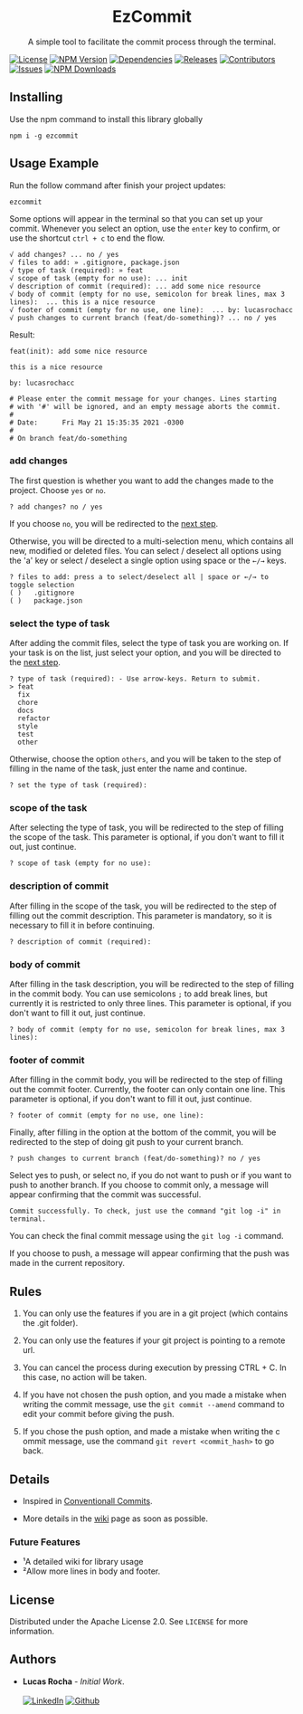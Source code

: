<h1 align="center">EzCommit</h1>
<p align="center">A simple tool to facilitate the commit process through the terminal.</p>

[![License][license-image]][license-url]
[![NPM Version][npm-image]][npm-url]
[![Dependencies][dependencies-image]][dependencies-url]
[![Releases][releases-image]][releases-url]
[![Contributors][contributors-image]][contributors-url]
[![Issues][issues-image]][issues-url]
[![NPM Downloads][npm-downloads-image]][npm-downloads-url]

## Installing
Use the npm command to install this library globally
```shell 
npm i -g ezcommit 
```

## Usage Example

Run the follow command after finish your project updates:

```shell 
ezcommit
``` 

Some options will appear in the terminal so that you can set up your commit.
Whenever you select an option, use the `enter` key to confirm, or use the shortcut `ctrl + c` to end the flow.

```shell
√ add changes? ... no / yes
√ files to add: » .gitignore, package.json
√ type of task (required): » feat
√ scope of task (empty for no use): ... init
√ description of commit (required): ... add some nice resource
√ body of commit (empty for no use, semicolon for break lines, max 3 lines):  ... this is a nice resource
√ footer of commit (empty for no use, one line):  ... by: lucasrochacc
√ push changes to current branch (feat/do-something)? ... no / yes
```

Result:

```shell
feat(init): add some nice resource

this is a nice resource

by: lucasrochacc

# Please enter the commit message for your changes. Lines starting
# with '#' will be ignored, and an empty message aborts the commit.
#
# Date:      Fri May 21 15:35:35 2021 -0300
#
# On branch feat/do-something
```

### add changes

The first question is whether you want to add the changes made to the project. Choose `yes` or `no`.

```shell
? add changes? no / yes
```

If you choose `no`, you will be redirected to the [next step](#select-the-type-of-task). 

Otherwise, you will be directed to a multi-selection menu, which contains all new, modified or deleted files. 
You can select / deselect all options using the 'a' key or select / deselect a single option using space or
the `←/→`  keys.

```shell
? files to add: press a to select/deselect all | space or ←/→ to toggle selection
( )   .gitignore
( )   package.json
```

### select the type of task
After adding the commit files, select the type of task you are working on. If your task is on the list, just 
select your option, and you will be directed to the [next step](#scope-of-the-task). 

```shell
? type of task (required): - Use arrow-keys. Return to submit.
> feat
  fix
  chore
  docs
  refactor
  style
  test
  other
```

Otherwise, choose the option
`others`, and you will be taken to the step of filling in the name of the task, just enter the name and continue.
```shell
? set the type of task (required):
```


### scope of the task
After selecting the type of task, you will be redirected to the step of filling the scope of the task. This 
parameter is optional, if you don't want to fill it out, just continue.

```shell
? scope of task (empty for no use):
```

### description of commit
After filling in the scope of the task, you will be redirected to the step of filling out the commit 
description. This parameter is mandatory, so it is necessary to fill it in before continuing.

```shell
? description of commit (required):
```

### body of commit
After filling in the task description, you will be redirected to the step of filling in the commit body.
You can use semicolons `;` to add break lines, but currently it is restricted to only three lines.
This parameter is optional, if you don't want to fill it out, just continue.

```shell
? body of commit (empty for no use, semicolon for break lines, max 3 lines): 
```

### footer of commit
After filling in the commit body, you will be redirected to the step of filling out the commit footer. 
Currently, the footer can only contain one line.
This parameter is optional, if you don't want to fill it out, just continue.

```shell
? footer of commit (empty for no use, one line):
```

Finally, after filling in the option at the bottom of the commit, you will be redirected to the step of doing 
git push to your current branch. 

```shell
? push changes to current branch (feat/do-something)? no / yes
```

Select yes to push, or select no, if you do not want to push or if you want 
to push to another branch. If you choose to commit only, a message will appear confirming that the commit was 
successful.

```shell
Commit successfully. To check, just use the command "git log -i" in terminal.
```

You can check the final commit message using the `git log -i` command.

If you choose to push, a message will appear confirming that the push was made in the current repository.

## Rules

1. You can only use the features if you are in a git project (which contains the .git folder).

2. You can only use the features if your git project is pointing to a remote url.

3. You can cancel the process during execution by pressing CTRL + C. In this case, no action will be taken.

4. If you have not chosen the push option, and you made a mistake when writing the commit message, use the `git commit --amend` command to edit your commit before giving the push.

5. If you chose the push option, and made a mistake when writing the c ommit message, use the command `git revert <commit_hash>` to go back.

## Details

* Inspired in [Conventionall Commits](https://www.conventionalcommits.org/en/v1.0.0/).

* More details in the [wiki](https://github.com/lucasrochagit/ezcommit/wiki) page as soon as possible.

### Future Features
- ¹A detailed wiki for library usage
- ²Allow more lines in body and footer.

## License

Distributed under the Apache License 2.0. See `LICENSE` for more information.

<!-- CONTACT -->

## Authors

- **Lucas Rocha** - _Initial Work_. </br></br>
  [![LinkedIn](https://img.shields.io/static/v1?label=linkedin&message=@lucasrochacc&color=0A66C2)](https://www.linkedin.com/in/lucasrochacc/)
  [![Github](https://img.shields.io/static/v1?label=github&message=@lucasrochagit&color=black)](https://github.com/lucasrochagit/)

[//]: # (These are reference links used in the body of this note.)
[node.js]: <https://nodejs.org>
[npm.js]: <https://www.npmjs.com/>
[license-image]: https://img.shields.io/badge/license-Apache%202.0-blue.svg
[license-url]: https://github.com/lucasrochagit/ezcommit/blob/main/LICENSE
[npm-image]: https://img.shields.io/npm/v/ezcommit.svg?color=red&logo=npm
[npm-url]: https://npmjs.org/package/ezcommit
[npm-downloads-image]: https://img.shields.io/npm/dm/ezcommit.svg
[npm-downloads-url]: https://npmjs.org/package/ezcommit
[dependencies-image]: https://shields.io/badge/dependencies-1-green
[dependencies-url]: https://shields.io/badge/dependencies-0-green
[releases-image]: https://img.shields.io/github/release-date/lucasrochagit/ezcommit.svg
[releases-url]: https://github.com/lucasrochagit/ezcommit/releases
[contributors-image]: https://img.shields.io/github/contributors/lucasrochagit/ezcommit.svg?color=green
[contributors-url]: https://github.com/lucasrochagit/ezcommit/graphs/contributors
[issues-image]: https://img.shields.io/github/issues/lucasrochagit/ezcommit.svg
[issues-url]: https://github.com/lucasrochagit/ezcommit/issues

